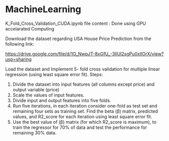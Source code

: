 # MachineLearning 
K_Fold_Cross_Validation_CUDA.ipynb file content  : 
Done using GPU accelarated Computing 

Download the dataset regarding USA House Price Prediction from the following link:

https://drive.google.com/file/d/1O_NwpJT-8xGfU_-3llUl2sgPu0xllOrX/view?usp=sharing

Load the dataset and Implement 5- fold cross validation for multiple linear regression (using
least square error fit).
Steps:
1. Divide the dataset into input features (all columns except price) and output variable (price)
2. Scale the values of input features.
3. Divide input and output features into five folds.
4. Run five iterations, in each iteration consider one-fold as test set and remaining four sets as
training set. Find the beta (β) matrix, predicted values, and R2_score for each iteration using least
square error fit.
5. Use the best value of (β) matrix (for which R2_score is maximum), to train the regressor for
70% of data and test the performance for remaining 30% data.
